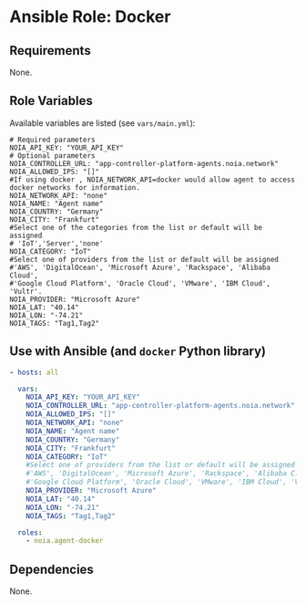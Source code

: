 # Ansible Role: Docker

## Requirements

None.

## Role Variables

Available variables are listed (see `vars/main.yml`):

    # Required parameters
    NOIA_API_KEY: "YOUR_API_KEY"
    # Optional parameters
    NOIA_CONTROLLER_URL: "app-controller-platform-agents.noia.network"
    NOIA_ALLOWED_IPS: "[]"
    #If using docker , NOIA_NETWORK_API=docker would allow agent to access docker networks for information.
    NOIA_NETWORK_API: "none"
    NOIA_NAME: "Agent name"
    NOIA_COUNTRY: "Germany"
    NOIA_CITY: "Frankfurt"
    #Select one of the categories from the list or default will be assigned
    # 'IoT','Server','none'
    NOIA_CATEGORY: "IoT"
    #Select one of providers from the list or default will be assigned
    #'AWS', 'DigitalOcean', 'Microsoft Azure', 'Rackspace', 'Alibaba Cloud',
    #'Google Cloud Platform', 'Oracle Cloud', 'VMware', 'IBM Cloud', 'Vultr'.
    NOIA_PROVIDER: "Microsoft Azure"
    NOIA_LAT: "40.14"
    NOIA_LON: "-74.21"
    NOIA_TAGS: "Tag1,Tag2"


## Use with Ansible (and `docker` Python library)

```yaml
- hosts: all

  vars:
    NOIA_API_KEY: "YOUR_API_KEY"
    NOIA_CONTROLLER_URL: "app-controller-platform-agents.noia.network"
    NOIA_ALLOWED_IPS: "[]"
    NOIA_NETWORK_API: "none"
    NOIA_NAME: "Agent name"
    NOIA_COUNTRY: "Germany"
    NOIA_CITY: "Frankfurt"
    NOIA_CATEGORY: "IoT"
    #Select one of providers from the list or default will be assigned
    #'AWS', 'DigitalOcean', 'Microsoft Azure', 'Rackspace', 'Alibaba Cloud',
    #'Google Cloud Platform', 'Oracle Cloud', 'VMware', 'IBM Cloud', 'Vultr'.
    NOIA_PROVIDER: "Microsoft Azure"
    NOIA_LAT: "40.14"
    NOIA_LON: "-74.21"
    NOIA_TAGS: "Tag1,Tag2"

  roles:
    - noia.agent-docker
```

## Dependencies

None.
